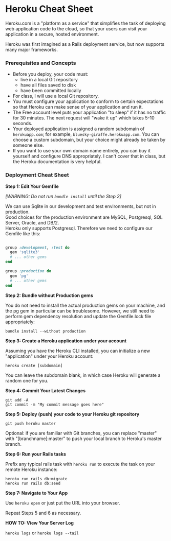 # Heroku Cheat Sheet

Heroku.com is a "platform as a service" that simplifies the task of
deploying web application code to the cloud, so that your users can visit
your application in a secure, hosted environment.  

Heroku was first imagined as a Rails deployment service, but now supports many major
frameworks.

### Prerequisites and Concepts

* Before you deploy, your code must:
  * live in a local Git repository
  * have all files saved to disk
  * have been committed locally  
* For class, I will use a local Git repository.
* You must configure your application to conform to certain expectations so that Heroku can make sense
 of your application and run it.
* The Free account level puts your application "to sleep" if it has no traffic for 30 minutes.  The
next request will "wake it up" which takes 5-10 seconds.
* Your deployed application is assigned a random subdomain of `herokuapp.com`; for example,
`bluesky-giraffe.herokuapp.com`.  You can choose a custom subdomain, but your choice might already
be taken by someone else.
* If you want to use your own domain name entirely, you can buy it yourself and configure DNS appropriately.
I can't cover that in class, but the Heroku documentation is very helpful.


### Deployment Cheat Sheet

**Step 1: Edit Your Gemfile**

_[WARNING: Do not run `bundle install` until the Step 2]_

We can use Sqlite in our development and test environments, but not in production.  
Good choices for the production environment are MySQL, Postgresql, SQL Server, Oracle, and DB/2.  
Heroku only supports Postgresql. Therefore we need to configure our Gemfile like this:

``` ruby

group :development, :test do
  gem 'sqlite3'
  # ... other gems
end

group :production do
  gem 'pg'
  # ... other gems
end
```

**Step 2: Bundle without Production gems**

You do not need to install the actual production gems on your machine, and the pg gem in particular can be
troublesome.  However, we still need to perform gem dependency resolution and update the Gemfile.lock
file appropriately:

`bundle install --without production`

**Step 3: Create a Heroku application under your account**

Assuming you have the Heroku CLI installed, you can initialize a new "application" under your Heroku account:

`heroku create [subdomain]`

You can leave the subdomain blank, in which case Heroku will generate a random one for you.

**Step 4: Commit Your Latest Changes**

```
git add -A
git commit -m "My commit message goes here"
```

**Step 5: Deploy (push) your code to your Heroku git repository**

`git push heroku master`

Optional: if you are familiar with Git branches, you can replace "master" with "[branchname]:master" to push your local
branch to Heroku's master branch.

**Step 6: Run your Rails tasks**

Prefix any typical rails task with `heroku run` to execute the task on your remote Heroku instance:

```
heroku run rails db:migrate
heroku run rails db:seed
```

**Step 7: Navigate to Your App**

Use `heroku open` or just put the URL into your browser.

Repeat Steps 5 and 6 as necessary.


**HOW TO: View Your Server Log**

`heroku logs` or `heroku logs --tail`
